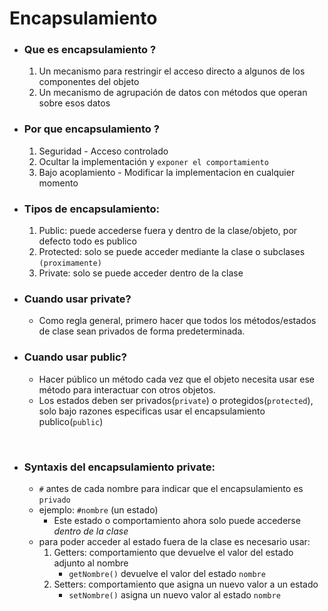 # Encapsulamiento

-  ### Que es encapsulamiento ? 
    1. Un mecanismo para restringir el acceso directo a algunos de los componentes del objeto
    1. Un mecanismo de agrupación de datos con métodos que operan sobre esos datos
-  ### Por que encapsulamiento ?
    1. Seguridad - Acceso controlado
    1. Ocultar la implementación y `exponer el comportamiento`
    1. Bajo acoplamiento - Modificar la implementacion en cualquier momento
- ### Tipos de encapsulamiento:
    1. Public: puede accederse fuera y dentro de la clase/objeto, por defecto todo es publico
    1. Protected: solo se puede acceder mediante la clase o subclases ``(proximamente)``
    1. Private: solo se puede acceder dentro de la clase 
- ### Cuando usar private?
    - Como regla general, primero hacer que todos los métodos/estados de clase sean privados de forma predeterminada.
- ### Cuando usar public?
    - Hacer público un método cada vez que el objeto necesita usar ese método para interactuar con otros objetos.
    - Los estados deben ser privados(``private``) o protegidos(``protected``), solo bajo razones especificas usar el encapsulamiento publico(``public``)

<br>

-  ### Syntaxis del encapsulamiento private:
    - `#` antes de cada nombre para indicar que el encapsulamiento es `privado`
    - ejemplo: ```#nombre``` (un estado)
        - Este estado o comportamiento ahora solo puede accederse _dentro de la clase_
    - para poder acceder al estado fuera de la clase es necesario usar:
        1. Getters: comportamiento que devuelve el valor del estado adjunto al nombre
            - `getNombre()` devuelve el valor del estado `nombre`
        1. Setters: comportamiento que asigna un nuevo valor a un estado
            - `setNombre()` asigna un nuevo valor al estado `nombre`